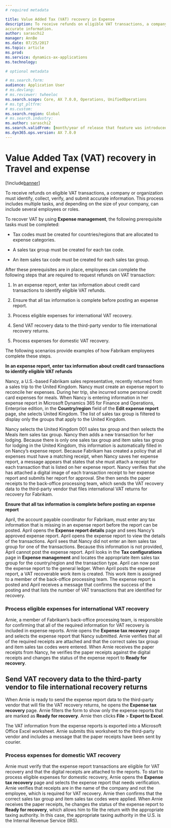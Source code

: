 ```yaml
---
# required metadata

title: Value Added Tax (VAT) recovery in Expense
description: To receive refunds on eligible VAT transactions, a company or organization must identify, collect, verify, and submit 
accurate information.
author: saraschi2
manager: AnnBe
ms.date: 07/25/2017
ms.topic: article
ms.prod: 
ms.service: dynamics-ax-applications
ms.technology: 

# optional metadata

# ms.search.form:  
audience: Application User
# ms.devlang: 
# ms.reviewer: twheeloc
ms.search.scope: Core, AX 7.0.0, Operations, UnifiedOperations
# ms.tgt_pltfrm: 
# ms.custom: 
ms.search.region: Global
# ms.search.industry: 
ms.author: saraschi2
ms.search.validFrom: [month/year of release that feature was introduced in, in format yyyy-mm-dd]
ms.dyn365.ops.version: AX 7.0.0
---
```


# Value Added Tax (VAT) recovery in Travel and expense 

[!include[banner](../includes/banner.md)]

To receive refunds on eligible VAT transactions, a company or organization must identify, collect, verify, and submit accurate 
information. This process includes multiple tasks, and depending on the size of your company, can include several employees or roles.

To recover VAT by using **Expense management**, the following prerequisite tasks must be completed:

-   Tax codes must be created for countries/regions that are allocated to expense categories.

-   A sales tax group must be created for each tax code.

-   An item sales tax code must be created for each sales tax group.

After these prerequisites are in place, employees can complete the following steps that are required to request refunds on 
VAT transaction:

1.  In an expense report, enter tax information about credit card transactions to identify eligible VAT refunds.

2.  Ensure that all tax information is complete before posting an expense report.

3.  Process eligible expenses for international VAT recovery.

4.  Send VAT recovery data to the third-party vendor to file international recovery returns.

5.  Process expenses for domestic VAT recovery.

The following scenarios provide examples of how Fabrikam employees complete these steps.

**In an expense report, enter tax information about credit card transactions to identify eligible VAT refunds**

Nancy, a U.S.-based Fabrikam sales representative, recently returned from a sales trip to the United Kingdom. Nancy must create 
an expense report to reconcile her expenses. During her trip, she incurred some personal credit card expenses for meals. When Nancy 
is entering information in her expense report in Microsoft Dynamics 365 for Finance and Operations, Enterprise edition, in the 
**Country/region** field of the **Edit expense report** page, she selects United Kingdom. The list of sales tax group is filtered to 
display only the groups that apply to the United Kingdom. 

Nancy selects the United Kingdom 001 sales tax group and then selects the Meals item sales tax group. Nancy then adds a new transaction
for her lodging. Because there is only one sales tax group and item sales tax group for lodging in the United Kingdom, this information 
is automatically filled in on Nancy’s expense report. Because Fabrikam has created a policy that all expenses must have a matching
receipt, when Nancy saves her expense report, a message appears that states that she must attach a receipt for each transaction that
is listed on her expense report. Nancy verifies that she has attached a digital image of each transaction receipt to her expense report 
and submits her report for approval. She then sends the paper receipts to the back-office processing team, which sends the VAT recovery 
data to the third-party vendor that files international VAT returns for recovery for Fabrikam.

**Ensure that all tax information is complete before posting an expense report**

April, the account payable coordinator for Fabrikam, must enter any tax information that is missing in an expense report before 
the report can be posted. April opens the **Expense report details** page and sees Nancy’s approved expense report. April opens the
expense report to view the details of the transactions. April sees that Nancy did not enter an item sales tax group for one of the 
transactions. Because this information is not provided, April cannot post the expense report. April looks in the **Tax configurations** 
page in **Expense management** and locates the appropriate item sales tax group for the country/region and the transaction type. 
April can now post the expense report to the general ledger. When April posts the expense report, a VAT recoverable work item is created. 
This work item is assigned to a member of the back-office processing team. The expense report is posted and April receives a message 
that confirms the success of the posting and that lists the number of VAT transactions that are identified for recovery.

### Process eligible expenses for international VAT recovery

Arnie, a member of Fabrikam’s back-office processing team, is responsible for confirming that all of the required information for 
VAT recovery is included in expense reports. Arnie opens the **Expense tax recovery** page and selects the expense report that Nancy
submitted. Arnie verifies that all of the required receipts are attached and that the correct sales tax group and item sales tax
codes were entered. When Arnie receives the paper receipts from Nancy, he verifies the paper receipts against the digital receipts and
changes the status of the expense report to **Ready for recovery**.

## Send VAT recovery data to the third-party vendor to file international recovery returns

When Arnie is ready to send the expense report data to the third-party vendor that will file the VAT recovery returns, he opens the 
**Expense tax recovery** page. Arnie filters the form to show only the expense reports that are marked as **Ready for recovery**. 
Arnie then clicks **File** \> **Export to Excel**.

The VAT information from the expense reports is exported into a Microsoft Office Excel worksheet. Arnie submits this worksheet to the 
third-party vendor and includes a message that the paper receipts have been sent by courier.

### Process expenses for domestic VAT recovery

Arnie must verify that the expense report transactions are eligible for VAT recovery and that the digital receipts are attached to
the reports. To start to process eligible expenses for domestic recovery, Arnie opens the **Expense tax recovery** page and selects 
the expense report that needs verification. Arnie verifies that receipts are in the name of the company and not the employee,
which is required for VAT recovery. Arnie then confirms that the correct sales tax group and item sales tax codes were applied. 
When Arnie receives the paper receipts, he changes the status of the expense report to **Ready for recovery**, which allows him to 
file the return with the appropriate taxing authority. In this case, the appropriate taxing authority in the U.S. is the Internal Revenue
Service (IRS).
